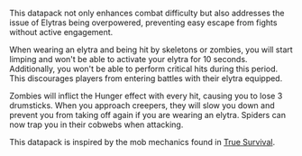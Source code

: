 This datapack not only enhances combat difficulty but also addresses the issue of Elytras being overpowered, preventing easy escape from fights without active engagement.

When wearing an elytra and being hit by skeletons or zombies, you will start limping and won't be able to activate your elytra for 10 seconds. Additionally, you won't be able to perform critical hits during this period. This discourages players from entering battles with their elytra equipped.

Zombies will inflict the Hunger effect with every hit, causing you to lose 3 drumsticks. When you approach creepers, they will slow you down and prevent you from taking off again if you are wearing an elytra. Spiders can now trap you in their cobwebs when attacking.

This datapack is inspired by the mob mechanics found in [True Survival](https://modrinth.com/datapack/true-survival).
